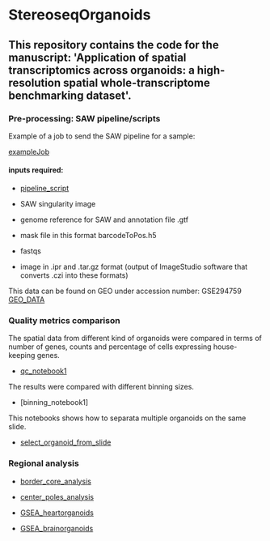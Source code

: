 # StereoseqOrganoids

## This repository contains the code for the manuscript: 'Application of spatial transcriptomics across organoids: a high-resolution spatial whole-transcriptome benchmarking dataset'.

### Pre-processing: SAW pipeline/scripts

Example of a job to send the SAW pipeline for a sample: 

  [exampleJob](https://github.com/Ramialison-Lab/StereoseqOrganoids/blob/main/run_stereopipeline_stitched_allsamples.sh)

#### inputs required: 

- [pipeline_script](https://github.com/Ramialison-Lab/StereoseqOrganoids/blob/main/stereoPipeline_v6.12.sh)
  
- SAW singularity image
  
- genome reference for SAW and annotation file .gtf
  
- mask file in this format barcodeToPos.h5
  
- fastqs
- image in .ipr and .tar.gz format (output of ImageStudio software that converts .czi into these formats)
  
This data can be found on GEO under accession number: GSE294759
[GEO_DATA](https://url.au.m.mimecastprotect.com/s/8oK3Cq717ycnrQ7giqCMcEkGoG?domain=ncnbi.nlm.nih.gov)
  
### Quality metrics comparison

The spatial data from different kind of organoids were compared in terms of number of genes, counts and percentage of cells expressing house-keeping genes. 

- [qc_notebook1](https://github.com/Ramialison-Lab/StereoseqOrganoids/blob/main/STOMICs_FIG1.ipynb)

The results were compared with different binning sizes.

- [binning_notebook1]

This notebooks shows how to separata multiple organoids on the same slide.

- [select_organoid_from_slide](https://github.com/Ramialison-Lab/StereoseqOrganoids/blob/main/separateorganoids.ipynb)
  
### Regional analysis

- [border_core_analysis](https://github.com/Ramialison-Lab/StereoseqOrganoids/blob/main/border_core_brainHD.ipynb)

- [center_poles_analysis](https://github.com/Ramialison-Lab/StereoseqOrganoids/blob/main/dyno_DMK_VS_CTRL.html)

- [GSEA_heartorganoids](https://github.com/Ramialison-Lab/StereoseqOrganoids/blob/main/GSEA_dyno_CTRL_DMK.ipynb)

- [GSEA_brainorganoids](https://github.com/Ramialison-Lab/StereoseqOrganoids/blob/main/GSEA_dyno_CTRL_DMK.ipynb)
